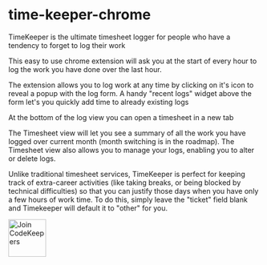 # time-keeper-chrome

TimeKeeper is the ultimate timesheet logger for people who have a tendency to forget to log their work

This easy to use chrome extension will ask you at the start of every hour to log the work you have done over the last hour.

The extension allows you to log work at any time by clicking on it's icon to reveal a popup with the log form.
A handy "recent logs" widget above the form let's you quickly add time to already existing logs

At the bottom of the log view you can open a timesheet in a new tab

The Timesheet view will let you see a summary of all the work you have logged over current month (month switching is in the roadmap).
The Timesheet view also allows you to manage your logs, enabling you to alter or delete logs.

Unlike traditional timesheet services, TimeKeeper is perfect for keeping track of extra-career activities (like taking breaks, or being blocked by technical difficulties) so that you can justify those days when you have only a few hours of work time. To do this, simply leave the "ticket" field blank and Timekeeper will default it to "other" for you.


[<img src="https://vulps.co.uk/raw/img/codekeepers-text.png" alt="Join CodeKeepers" height="75"/>](https://discord.gg/uhvQpVmxeK)
